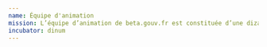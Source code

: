 ```yaml
---
name: Équipe d'animation
mission: L’équipe d’animation de beta.gouv.fr est constituée d’une dizaine de personnes dites co-animatrices au statut de fonctionnaire ou contractuel, ayant pour mission de garantir que les opérations du programme se passent correctement, de faire grandir le programme beta.gouv.fr et de diffuser l'approche dans l'ensemble des ministères. Cette équipe fait partie de la mission BETA de la Direction interministérielle du numérique (DINUM), mais interagit avec l'ensemble des administrations publiques membres du réseau beta.gouv.fr. Elle est composée des responsables d'incubateur, responsables techniques et responsables de portefeuille. <a href="https://doc.incubateur.net/communaute/travailler-a-beta-gouv/actions-transverses/equipe-danimation">En savoir plus</a>
incubator: dinum
---
```

